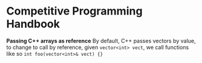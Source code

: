 # Competitive Programming Handbook

**Passing C++ arrays as reference**
By default, C++ passes vectors by value, to change to call by reference, given ```vector<int> vect```, we call functions like so
```int foo(vector<int>& vect) {}```